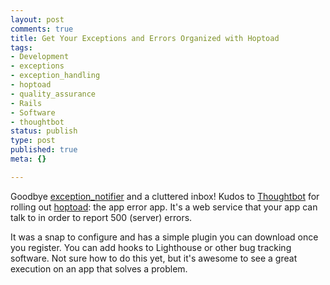 ```yaml
--- 
layout: post
comments: true
title: Get Your Exceptions and Errors Organized with Hoptoad
tags: 
- Development
- exceptions
- exception_handling
- hoptoad
- quality_assurance
- Rails
- Software
- thoughtbot
status: publish
type: post
published: true
meta: {}

---
```

Goodbye [exception_notifier](http://github.com/rails/exception_notification/tree/master) and a cluttered inbox! Kudos to [Thoughtbot](http://www.thoughtbot.com) for rolling out [hoptoad](http://www.hoptoadapp.com): the app error app. It's a web service that your app can talk to in order to report 500 (server) errors.

It was a snap to configure and has a simple plugin you can download once you register. You can add hooks to Lighthouse or other bug tracking software. Not sure how to do this yet, but it's awesome to see a great execution on an app that solves a problem.
  
